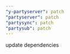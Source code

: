 ```yaml
---
"y-partyserver": patch
"partyserver": patch
"partysync": patch
"partysub": patch
---
```


update dependencies
